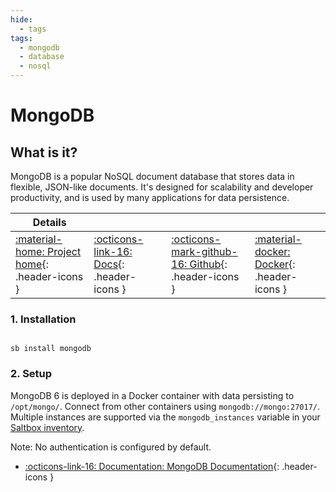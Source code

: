 ```yaml
---
hide:
  - tags
tags:
  - mongodb
  - database
  - nosql
---
```


# MongoDB

## What is it?

MongoDB is a popular NoSQL document database that stores data in flexible, JSON-like documents. It's designed for scalability and developer productivity, and is used by many applications for data persistence.

| Details     |             |             |             |
|-------------|-------------|-------------|-------------|
| [:material-home: Project home](https://www.mongodb.com/){: .header-icons } | [:octicons-link-16: Docs](https://www.mongodb.com/docs/){: .header-icons } | [:octicons-mark-github-16: Github](https://github.com/mongodb/mongo){: .header-icons } | [:material-docker: Docker](https://hub.docker.com/_/mongo){: .header-icons }|

### 1. Installation

``` shell

sb install mongodb

```

### 2. Setup

MongoDB 6 is deployed in a Docker container with data persisting to `/opt/mongo/`. Connect from other containers using `mongodb://mongo:27017/`. Multiple instances are supported via the `mongodb_instances` variable in your [Saltbox inventory](../../saltbox/inventory/index.md).

Note: No authentication is configured by default.

- [:octicons-link-16: Documentation: MongoDB Documentation](https://www.mongodb.com/docs/){: .header-icons }

